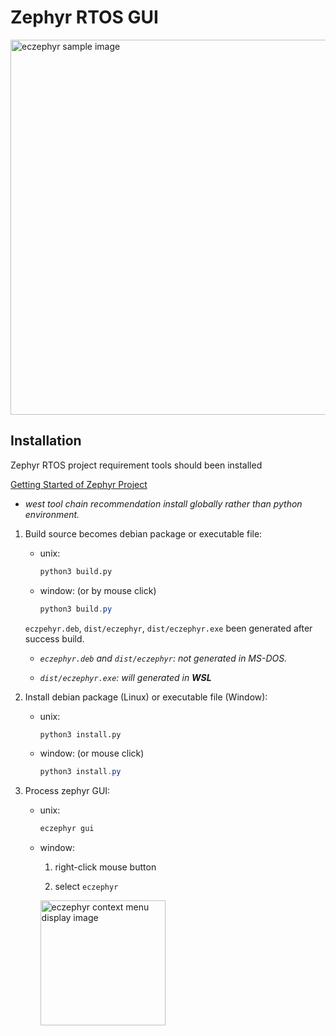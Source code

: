 # Zephyr RTOS GUI

<img src="https://raw.githubusercontent.com/wiki/yimjiajun/zephyr_gui/image/eczephyr_sample.jpg" alt="eczephyr sample image" width="600"/>

## Installation

Zephyr RTOS project requirement tools should been installed

[Getting Started of Zephyr Project](https://docs.zephyrproject.org/latest/develop/getting_started/index.html)

- _west tool chain recommendation install globally rather than python environment._

1. Build source becomes debian package or executable file:

    - unix:

        ```bash
        python3 build.py
        ```

    - window: (or by mouse click)

        ```powershell
        python3 build.py
        ```
    `eczpehyr.deb`, `dist/eczephyr`, `dist/eczephyr.exe` been generated after success build.

      * _`eczephyr.deb` and `dist/eczephyr`: not generated in MS-DOS._

      * _`dist/eczephyr.exe`: will generated in **WSL**_

2. Install debian package (Linux) or executable file (Window):

    - unix:

        ```bash
        python3 install.py
        ```

    - window: (or mouse click)

        ```powershell
        python3 install.py
        ```
3. Process zephyr GUI:

    - unix:

        ```bash
        eczephyr gui
        ```
    - window:

      1. right-click mouse button

      2. select `eczephyr`

        <img src="https://raw.githubusercontent.com/wiki/yimjiajun/zephyr_gui/image/eczephyr_cortext_menu.jpg" alt="eczephyr context menu display image" width="200"/>
